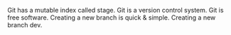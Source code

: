 Git has a mutable index called stage.
Git is a version control system.
Git is free software.
Creating a new branch is quick & simple.
Creating a new branch dev.
